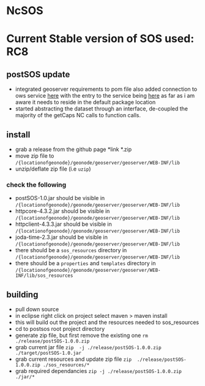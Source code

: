 # NcSOS
Current Stable version of SOS used: **RC8**
=======
## postSOS update

* integrated geoserver requirements to pom file also added connection to ows service [here](https://github.com/birdage/ncSOS/blob/postsos/src/main/java/applicationContext.xml) with the entry to the service being [here](https://github.com/birdage/ncSOS/blob/postsos/src/main/java/sos_entry.java) as far as i am aware it needs to reside in the default package location
* started abstracting the dataset through an interface, de-coupled the majority of the getCaps NC calls to function calls.

## install
* grab a release from the github page *link *.zip
* move zip file to ```/{locationofgeonode}/geonode/geoserver/geoserver/WEB-INF/lib```
* unzip/deflate zip file (i.e ```uzip```)

### check the following
* postSOS-1.0.jar should be visible in ```/{locationofgeonode}/geonode/geoserver/geoserver/WEB-INF/lib```
* httpcore-4.3.2.jar should be visible in ```/{locationofgeonode}/geonode/geoserver/geoserver/WEB-INF/lib```
* httpclient-4.3.3.jar should be visible in ```/{locationofgeonode}/geonode/geoserver/geoserver/WEB-INF/lib```
* joda-time-2.3.jar should be visible in ```/{locationofgeonode}/geonode/geoserver/geoserver/WEB-INF/lib```
* there should be a ```sos_resources``` directory in ```/{locationofgeonode}/geonode/geoserver/geoserver/WEB-INF/lib```
* there should be a ```properties``` and ```templates``` directory in ```/{locationofgeonode}/geonode/geoserver/geoserver/WEB-INF/lib/sos_resources```

## building
* pull down source
* in eclipse right click on project select maven > maven install
* this will build out the project and the resources needed to sos_resources
* cd to postsos root project directory
* generate zip file, but first remove the existing one ```rm ./release/postSOS-1.0.0.zip```
* grab current jar file ```zip  -j ./release/postSOS-1.0.0.zip ./target/postSOS-1.0.jar```  
* grab current resources and update zip file ```zip  ./release/postSOS-1.0.0.zip ./sos_resources/*```
* grab required dependancies ```zip -j ./release/postSOS-1.0.0.zip ./jar/*```




